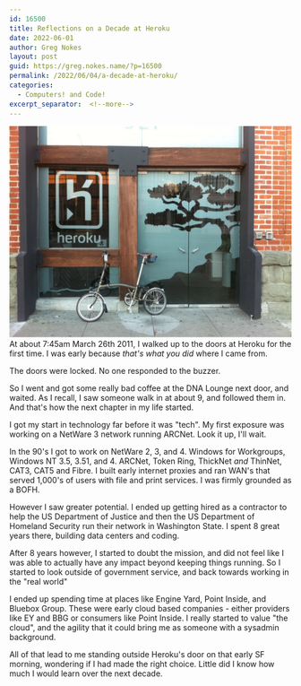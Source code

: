 ```yaml
---
id: 16500
title: Reflections on a Decade at Heroku
date: 2022-06-01
author: Greg Nokes
layout: post
guid: https://greg.nokes.name/?p=16500
permalink: /2022/06/04/a-decade-at-heroku/
categories:
  - Computers! and Code!
excerpt_separator:  <!--more-->
---
```


![glass doors with bonsai tree inscribed](/wp-content/uploads/2022/06/Doors.JPG)At about 7:45am March 26th 2011, I walked up to the doors at Heroku for the first time. I was early because _that's what you did_ where I came from.

The doors were locked. No one responded to the buzzer.

So I went and got some really bad coffee at the DNA Lounge next door, and waited. As I recall, I saw someone walk in at about 9, and followed them in. And that's how the next chapter in my life started.

<!--more-->

I got my start in technology far before it was "tech". My first exposure was working on a NetWare 3 network running ARCNet. Look it up, I'll wait.

In the 90's I got to work on NetWare 2, 3, and 4. Windows for Workgroups, Windows NT 3.5, 3.51, and 4. ARCNet, Token Ring, ThickNet _and_ ThinNet, CAT3, CAT5 and Fibre. I built early internet proxies and ran WAN's that served 1,000's of users with file and print services. I was firmly grounded as a BOFH.

However I saw greater potential. I ended up getting hired as a contractor to help the US Department of Justice and then the US Department of Homeland Security run their network in Washington State. I spent 8 great years there, building data centers and coding.

After 8 years however, I started to doubt the mission, and did not feel like I was able to actually have any impact beyond keeping things running. So I started to look outside of government service, and back towards working in the "real world"

I ended up spending time at places like Engine Yard, Point Inside, and Bluebox Group. These were early cloud based companies - either providers like EY and BBG or consumers like Point Inside. I really started to value "the cloud", and the agility that it could bring me as someone with a sysadmin background.

All of that lead to me standing outside Heroku's door on that early SF morning, wondering if I had made the right choice. Little did I know how much I would learn over the next decade.



